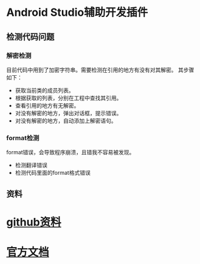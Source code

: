 # Android Studio辅助开发插件
## 检测代码问题
### 解密检测
 目前代码中用到了加密字符串。需要检测在引用的地方有没有对其解密。
 其步骤如下：
 * 获取当前类的成员列表。
 * 根据获取的列表，分别在工程中查找其引用。
 * 查看引用的地方有无解密。
 * 对没有解密的地方，弹出对话框，提示错误。
 * 对没有解密的地方，自动添加上解密语句。
### format检测
 format错误，会导致程序崩溃，且错我不容易被发现。
 * 检测翻译错误
 * 检测代码里面的format格式错误
## 资料
# [github资料](https://github.com/JetBrains/intellij-sdk-docs)
# [官方文档](http://www.jetbrains.org/intellij/sdk/docs/tutorials/tree_structure_view.html)
